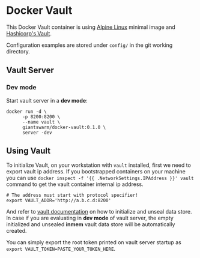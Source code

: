 # Docker Vault
This Docker Vault container is using [Alpine
Linux](https://hub.docker.com/_/alpine/) minimal image and [Hashicorp's
Vault](https://vaultproject.io/).

Configuration examples are stored under `config/` in the git working directory.

## Vault Server

### Dev mode

Start vault server in a **dev mode**:

```
docker run -d \
      -p 8200:8200 \
      --name vault \
      giantswarm/docker-vault:0.1.0 \
      server -dev
```

## Using Vault

To initialize Vault, on your workstation with `vault` installed, first we need
to export vault ip address. If you bootstrapped containers on your machine you
can use  `docker inspect -f '{{ .NetworkSettings.IPAddress }}' vault` command
to get the vault container internal ip address.

```
# The address must start with protocol specifier!
export VAULT_ADDR='http://a.b.c.d:8200'
```

And refer to [vault documentation](https://www.vaultproject.io/docs/index.html)
on how to initialize and unseal data store. In case if you are evaluating in
**dev mode** of vault server, the empty initialized and unsealed **inmem**
vault data store will be automatically created.

You can simply export the root token printed on vault server startup as `export
VAULT_TOKEN=PASTE_YOUR_TOKEN_HERE`.
